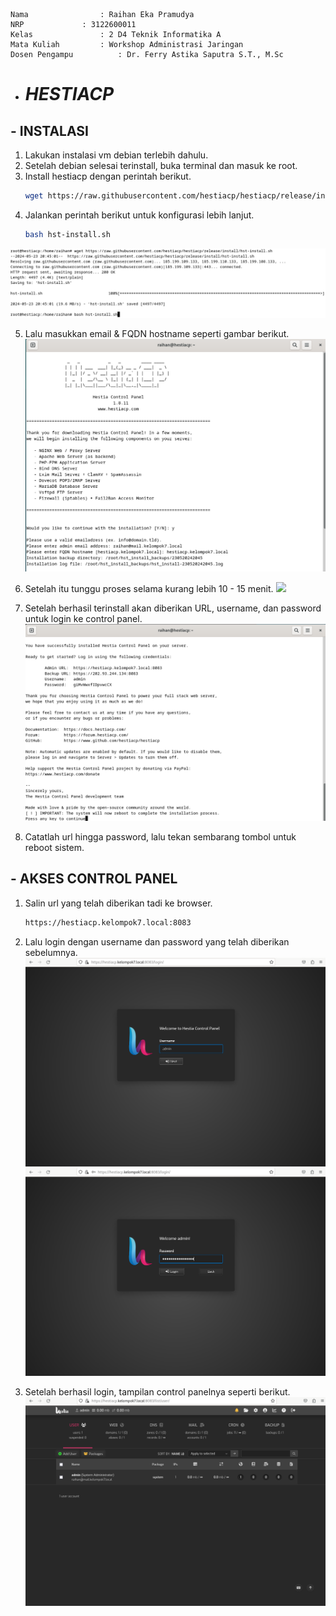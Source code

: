     Nama		        : Raihan Eka Pramudya
    NRP		        : 3122600011
    Kelas		        : 2 D4 Teknik Informatika A
    Mata Kuliah	        : Workshop Administrasi Jaringan
    Dosen Pengampu	        : Dr. Ferry Astika Saputra S.T., M.Sc
    

- # _HESTIACP_

## - INSTALASI

1. Lakukan instalasi vm debian terlebih dahulu.
2. Setelah debian selesai terinstall, buka terminal dan masuk ke root.
3. Install hestiacp dengan perintah berikut.
   ```bash
   wget https://raw.githubusercontent.com/hestiacp/hestiacp/release/install/hst-install.sh
   ```
4. Jalankan perintah berikut untuk konfigurasi lebih lanjut.
   ```bash
   bash hst-install.sh
   ```
![](assets/h1.png)

5. Lalu masukkan email & FQDN hostname seperti gambar berikut.
   ![](assets/h2.png)

6. Setelah itu tunggu proses selama kurang lebih 10 - 15 menit.
   ![](assets/h3.png)
   
7. Setelah berhasil terinstall akan diberikan URL, username, dan password untuk login ke control panel.
   ![](assets/5.png)

8. Catatlah url hingga password, lalu tekan sembarang tombol untuk reboot sistem.

## - AKSES CONTROL PANEL

1. Salin url yang telah diberikan tadi ke browser.
   ```bash
   https://hestiacp.kelompok7.local:8083
   ```

2. Lalu login dengan username dan password yang telah diberikan sebelumnya.
   ![](assets/6.png)
   ![](assets/7.png)

4. Setelah berhasil login, tampilan control panelnya seperti berikut.
   ![](assets/8.png)
